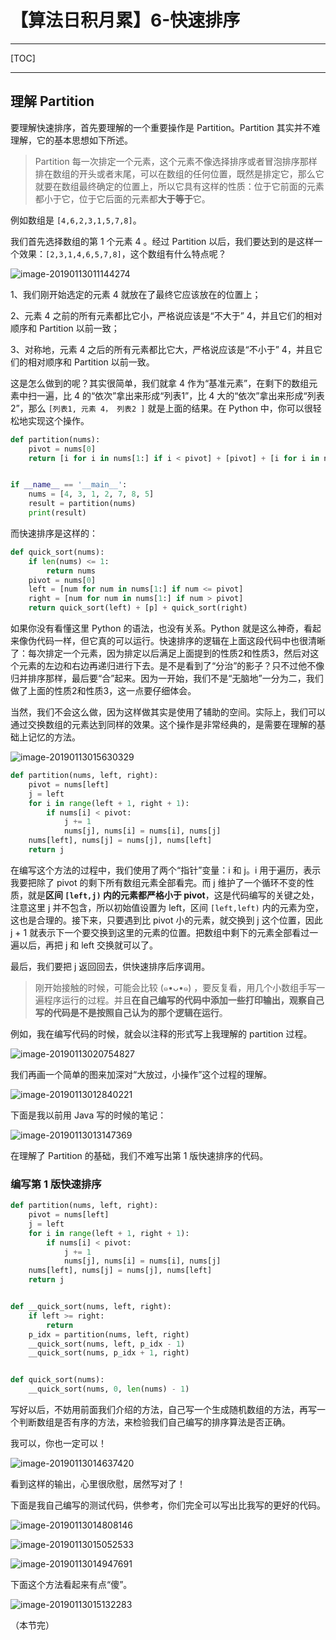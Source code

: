 # 【算法日积月累】6-快速排序

---

[TOC]

---

## 理解 Partition

要理解快速排序，首先要理解的一个重要操作是 Partition。Partition 其实并不难理解，它的基本思想如下所述。

> Partition 每一次排定一个元素，这个元素不像选择排序或者冒泡排序那样排在数组的开头或者末尾，可以在数组的任何位置，既然是排定它，那么它就要在数组最终确定的位置上，所以它具有这样的性质：位于它前面的元素都小于它，位于它后面的元素都**大于等于**它。

例如数组是 `[4,6,2,3,1,5,7,8]`。

我们首先选择数组的第 $1$ 个元素 $4$ 。经过 Partition 以后，我们要达到的是这样一个效果：`[2,3,1,4,6,5,7,8]`，这个数组有什么特点呢？

![image-20190113011144274](https://ws4.sinaimg.cn/large/006tNc79ly1fz4awimh35j31820geq4u.jpg)

1、我们刚开始选定的元素 $4$ 就放在了最终它应该放在的位置上；

2、元素 $4$ 之前的所有元素都比它小，严格说应该是“不大于” $4$，并且它们的相对顺序和 Partition 以前一致；

3、对称地，元素 $4$ 之后的所有元素都比它大，严格说应该是“不小于” $4$，并且它们的相对顺序和 Partition 以前一致。

这是怎么做到的呢？其实很简单，我们就拿 $4$ 作为“基准元素”，在剩下的数组元素中扫一遍，比 $4$ 的“依次”拿出来形成“列表1”，比 $4​$ 大的“依次”拿出来形成“列表2”，那么 `[列表1, 元素 4， 列表2 ]` 就是上面的结果。在 Python 中，你可以很轻松地实现这个操作。

```python
def partition(nums):
    pivot = nums[0]
    return [i for i in nums[1:] if i < pivot] + [pivot] + [i for i in nums[1:] if i >= pivot]


if __name__ == '__main__':
    nums = [4, 3, 1, 2, 7, 8, 5]
    result = partition(nums)
    print(result)
```

而快速排序是这样的：

```python
def quick_sort(nums):
    if len(nums) <= 1:
        return nums
    pivot = nums[0]
    left = [num for num in nums[1:] if num <= pivot]
    right = [num for num in nums[1:] if num > pivot]
    return quick_sort(left) + [p] + quick_sort(right)
```

如果你没有看懂这里 Python 的语法，也没有关系。Python 就是这么神奇，看起来像伪代码一样，但它真的可以运行。快速排序的逻辑在上面这段代码中也很清晰了：每次排定一个元素，因为排定以后满足上面提到的性质2和性质3，然后对这个元素的左边和右边再递归进行下去。是不是看到了“分治”的影子？只不过他不像归并排序那样，最后要“合”起来。因为一开始，我们不是“无脑地”一分为二，我们做了上面的性质2和性质3，这一点要仔细体会。

当然，我们不会这么做，因为这样做其实是使用了辅助的空间。实际上，我们可以通过交换数组的元素达到同样的效果。这个操作是非常经典的，是需要在理解的基础上记忆的方法。

![image-20190113015630329](https://ws3.sinaimg.cn/large/006tNc79ly1fz4c73s74xj30vz0u0tfi.jpg)

```python
def partition(nums, left, right):
    pivot = nums[left]
    j = left
    for i in range(left + 1, right + 1):
        if nums[i] < pivot:
            j += 1
            nums[j], nums[i] = nums[i], nums[j]
    nums[left], nums[j] = nums[j], nums[left]
    return j
```

在编写这个方法的过程中，我们使用了两个“指针”变量：i 和 j。i 用于遍历，表示我要把除了 pivot 的剩下所有数组元素全部看完。而 j 维护了一个循环不变的性质，就是**区间 `[left,j)` 内的元素都严格小于 pivot**，这是代码编写的关键之处，注意这里 j 并不包含，所以初始值设置为 left，区间 `[left,left)` 内的元素为空，这也是合理的。接下来，只要遇到比 pivot 小的元素，就交换到 j 这个位置，因此 j + 1 就表示下一个要交换到这里的元素的位置。把数组中剩下的元素全部看过一遍以后，再把 j 和 left 交换就可以了。

最后，我们要把 j 返回回去，供快速排序后序调用。

> 刚开始接触的时候，可能会比较 (๑•ᴗ•๑) ，要反复看，用几个小数组手写一遍程序运行的过程。并且**在自己编写的代码中添加一些打印输出，观察自己写的代码是不是按照自己认为的那个逻辑在运行**。

例如，我在编写代码的时候，就会以注释的形式写上我理解的 partition 过程。

![image-20190113020754827](https://ws2.sinaimg.cn/large/006tNc79ly1fz4ciyufysj30om098dh9.jpg)

我们再画一个简单的图来加深对“大放过，小操作”这个过程的理解。

![image-20190113012840221](https://ws1.sinaimg.cn/large/006tNc79ly1fz4be52pbvj30gi0j2myb.jpg)

下面是我以前用 Java 写的时候的笔记：

![image-20190113013147369](https://ws3.sinaimg.cn/large/006tNc79ly1fz4bhdzpu0j31410u045i.jpg)

在理解了 Partition 的基础，我们不难写出第 1 版快速排序的代码。

### 编写第 1 版快速排序



```python
def partition(nums, left, right):
    pivot = nums[left]
    j = left
    for i in range(left + 1, right + 1):
        if nums[i] < pivot:
            j += 1
            nums[j], nums[i] = nums[i], nums[j]
    nums[left], nums[j] = nums[j], nums[left]
    return j


def __quick_sort(nums, left, right):
    if left >= right:
        return
    p_idx = partition(nums, left, right)
    __quick_sort(nums, left, p_idx - 1)
    __quick_sort(nums, p_idx + 1, right)


def quick_sort(nums):
    __quick_sort(nums, 0, len(nums) - 1)
```

写好以后，不妨用前面我们介绍的方法，自己写一个生成随机数组的方法，再写一个判断数组是否有序的方法，来检验我们自己编写的排序算法是否正确。

我可以，你也一定可以！

![image-20190113014637420](https://ws1.sinaimg.cn/large/006tNc79ly1fz4bwtewujj313e0g0jut.jpg)

看到这样的输出，心里很欣慰，居然写对了！

下面是我自己编写的测试代码，供参考，你们完全可以写出比我写的更好的代码。

![image-20190113014808146](https://ws4.sinaimg.cn/large/006tNc79ly1fz4bye3tdkj31dc0ga0wh.jpg)

![image-20190113015052533](https://ws3.sinaimg.cn/large/006tNc79ly1fz4c18kwgqj317m0k8adu.jpg)

![image-20190113014947691](https://ws3.sinaimg.cn/large/006tNc79ly1fz4c04b9d5j31f80fcn26.jpg)

下面这个方法看起来有点“傻”。

![image-20190113015132283](https://ws4.sinaimg.cn/large/006tNc79ly1fz4c1xkxymj31c10u0gwb.jpg)

（本节完）